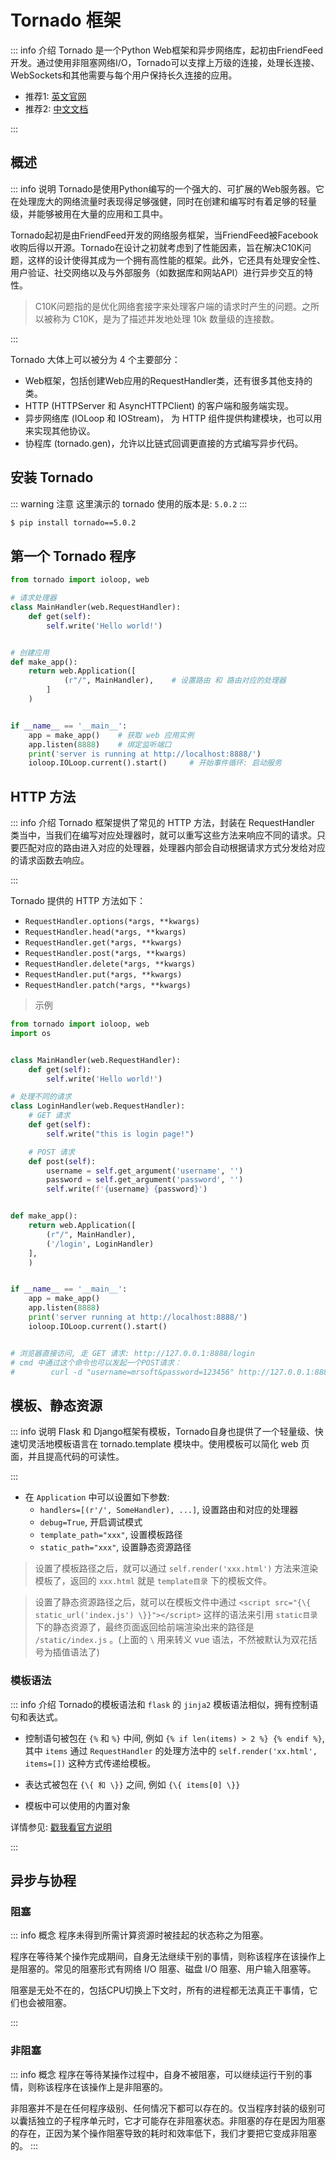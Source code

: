 # Tornado 框架

::: info 介绍
Tornado 是一个Python Web框架和异步网络库，起初由FriendFeed开发。通过使用非阻塞网络I/O，Tornado可以支撑上万级的连接，处理长连接、WebSockets和其他需要与每个用户保持长久连接的应用。

- 推荐1: [英文官网](https://www.tornadoweb.org/en/stable/index.html)
- 推荐2: [中文文档](https://tornado-zh.readthedocs.io/zh/latest/)

:::


## 概述

::: info 说明
Tornado是使用Python编写的一个强大的、可扩展的Web服务器。它在处理庞大的网络流量时表现得足够强健，同时在创建和编写时有着足够的轻量级，并能够被用在大量的应用和工具中。

Tornado起初是由FriendFeed开发的网络服务框架，当FriendFeed被Facebook收购后得以开源。Tornado在设计之初就考虑到了性能因素，旨在解决C10K问题，这样的设计使得其成为一个拥有高性能的框架。此外，它还具有处理安全性、用户验证、社交网络以及与外部服务（如数据库和网站API）进行异步交互的特性。

> C10K问题指的是优化网络套接字来处理客户端的请求时产生的问题。之所以被称为 C10K，是为了描述并发地处理 10k 数量级的连接数。

:::


Tornado 大体上可以被分为 4 个主要部分：
- Web框架，包括创建Web应用的RequestHandler类，还有很多其他支持的类。
- HTTP (HTTPServer 和 AsyncHTTPClient) 的客户端和服务端实现。
- 异步网络库 (IOLoop 和 IOStream)， 为 HTTP 组件提供构建模块，也可以用来实现其他协议。
- 协程库 (tornado.gen)，允许以比链式回调更直接的方式编写异步代码。


## 安装 Tornado

::: warning 注意
这里演示的 tornado 使用的版本是: `5.0.2`
:::

```bash
$ pip install tornado==5.0.2
```


## 第一个 Tornado 程序

```python
from tornado import ioloop, web

# 请求处理器
class MainHandler(web.RequestHandler):
    def get(self):
        self.write('Hello world!')


# 创建应用
def make_app():
    return web.Application([
            (r"/", MainHandler),    # 设置路由 和 路由对应的处理器
        ]
    )


if __name__ == '__main__':
    app = make_app()    # 获取 web 应用实例
    app.listen(8888)    # 绑定监听端口
    print('server is running at http://localhost:8888/')
    ioloop.IOLoop.current().start()     # 开始事件循环: 启动服务
```

## HTTP 方法

::: info 介绍
Tornado 框架提供了常见的 HTTP 方法，封装在 RequestHandler 类当中，当我们在编写对应处理器时，就可以重写这些方法来响应不同的请求。只要匹配对应的路由进入对应的处理器，处理器内部会自动根据请求方式分发给对应的请求函数去响应。

:::

Tornado 提供的 HTTP 方法如下：

- `RequestHandler.options(*args, **kwargs)`
- `RequestHandler.head(*args, **kwargs)`
- `RequestHandler.get(*args, **kwargs)`
- `RequestHandler.post(*args, **kwargs)`
- `RequestHandler.delete(*args, **kwargs)`
- `RequestHandler.put(*args, **kwargs)`
- `RequestHandler.patch(*args, **kwargs)`

> 示例

```python
from tornado import ioloop, web
import os


class MainHandler(web.RequestHandler):
    def get(self):
        self.write('Hello world!')

# 处理不同的请求
class LoginHandler(web.RequestHandler):
    # GET 请求
    def get(self):
        self.write("this is login page!")

    # POST 请求
    def post(self):
        username = self.get_argument('username', '')
        password = self.get_argument('password', '')
        self.write(f'{username} {password}')


def make_app():
    return web.Application([
        (r"/", MainHandler),
        ('/login', LoginHandler)
    ],
    )


if __name__ == '__main__':
    app = make_app()
    app.listen(8888)
    print('server running at http://localhost:8888/')
    ioloop.IOLoop.current().start()


# 浏览器直接访问, 走 GET 请求: http://127.0.0.1:8888/login
# cmd 中通过这个命令也可以发起一个POST请求：
#        curl -d "username=mrsoft&password=123456" http://127.0.0.1:8888/login
```



## 模板、静态资源

::: info 说明
Flask 和 Django框架有模板，Tornado自身也提供了一个轻量级、快速切灵活地模板语言在 tornado.template 模块中。使用模板可以简化 web 页面，并且提高代码的可读性。

:::

- 在 `Application` 中可以设置如下参数:
    - `handlers=[(r'/', SomeHandler), ...]`, 设置路由和对应的处理器
    - `debug=True`, 开启调试模式
    - `template_path="xxx"`, 设置模板路径
    - `static_path="xxx"`, 设置静态资源路径

> 设置了模板路径之后，就可以通过 `self.render('xxx.html')` 方法来渲染模板了，返回的 `xxx.html` 就是 `template目录` 下的模板文件。

> 设置了静态资源路径之后，就可以在模板文件中通过 `<script src="{\{ static_url('index.js') \}}"></script>` 这样的语法来引用 `static目录` 下的静态资源了，最终页面返回给前端渲染出来的路径是 `/static/index.js` 。(上面的 `\` 用来转义 vue 语法，不然被默认为双花括号为插值语法了)


### 模板语法

::: info 介绍
Tornado的模板语法和 `flask` 的 `jinja2` 模板语法相似，拥有控制语句和表达式。

- 控制语句被包在 `{%` 和 `%}` 中间, 例如 `{% if len(items) > 2 %} {% endif %}`, 其中 `items` 通过 `RequestHandler` 的处理方法中的 `self.render('xx.html', items=[])` 这种方式传递给模板。

- 表达式被包在 `{\{ 和 \}}` 之间, 例如 `{\{ items[0] \}}`

- 模板中可以使用的内置对象

详情参见: [戳我看官方说明](https://tornado-zh.readthedocs.io/zh/latest/guide/templates.html#)

:::


## 异步与协程

### 阻塞

::: info 概念
程序未得到所需计算资源时被挂起的状态称之为阻塞。

程序在等待某个操作完成期间，自身无法继续干别的事情，则称该程序在该操作上是阻塞的。常见的阻塞形式有网络 I/O 阻塞、磁盘 I/O 阻塞、用户输入阻塞等。

阻塞是无处不在的，包括CPU切换上下文时，所有的进程都无法真正干事情，它们也会被阻塞。

:::

### 非阻塞

::: info 概念
程序在等待某操作过程中，自身不被阻塞，可以继续运行干别的事情，则称该程序在该操作上是非阻塞的。

非阻塞并不是在任何程序级别、任何情况下都可以存在的。仅当程序封装的级别可以囊括独立的子程序单元时，它才可能存在非阻塞状态。非阻塞的存在是因为阻塞的存在，正因为某个操作阻塞导致的耗时和效率低下，我们才要把它变成非阻塞的。
:::















































